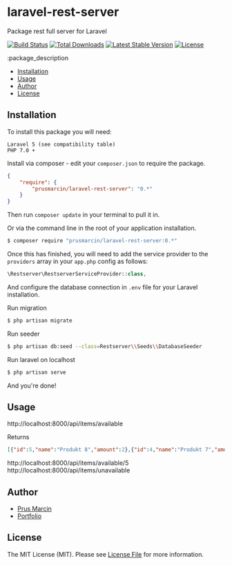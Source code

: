 # laravel-rest-server
Package rest full server for Laravel

[![Build Status](http://img.shields.io/travis/prusmarcin/laravel-rest-server.svg)](https://travis-ci.org/prusmarcin/laravel-rest-server)
[![Total Downloads](http://img.shields.io/packagist/dm/prusmarcin/laravel-rest-server.svg)](https://packagist.org/packages/prusmarcin/laravel-rest-server)
[![Latest Stable Version](http://img.shields.io/packagist/v/prusmarcin/laravel-rest-server.svg)](https://packagist.org/packages/prusmarcin/laravel-rest-server)
[![License](http://img.shields.io/badge/license-MIT-lightgrey.svg)](https://github.com/prusmarcin/laravel-rest-server/blob/master/LICENSE)

:package_description

- [Installation](#installation)
- [Usage](#usage)
- [Author](#author)
- [License](#license)

Installation
------------

To install this package you will need:

    Laravel 5 (see compatibility table)
    PHP 7.0 +


Install via composer - edit your `composer.json` to require the package.

``` json
{
    "require": {
        "prusmarcin/laravel-rest-server": "0.*"
    }
}
```

Then run `composer update` in your terminal to pull it in.

Or via the command line in the root of your application installation.

``` bash
$ composer require "prusmarcin/laravel-rest-server:0.*"
```


Once this has finished, you will need to add the service provider to the `providers` array in your `app.php` config as follows:

``` php
\Restserver\RestserverServiceProvider::class,
```

And configure the database connection in `.env` file for your Laravel installation.

Run migration

``` bash
$ php artisan migrate
```
Run seeder

``` bash
$ php artisan db:seed --class=Restserver\\Seeds\\DatabaseSeeder
```

Run laravel on localhost
``` bash
$ php artisan serve
```
And you're done!

Usage
-----

http://localhost:8000/api/items/available

Returns

``` json
[{"id":5,"name":"Produkt 8","amount":2},{"id":4,"name":"Produkt 7","amount":6},{"id":2,"name":"Produkt 2","amount":12},{"id":1,"name":"Produkt 1","amount":4}]
```

http://localhost:8000/api/items/available/5
http://localhost:8000/api/items/unavailable


Author
-------

- [Prus Marcin](https://github.com/prusmarcin)
- [Portfolio](https://prusmarcin.pl/)


License
-------

The MIT License (MIT). Please see [License File](https://github.com/prusmarcin/laravel-rest-server/blob/master/LICENSE) for more information.